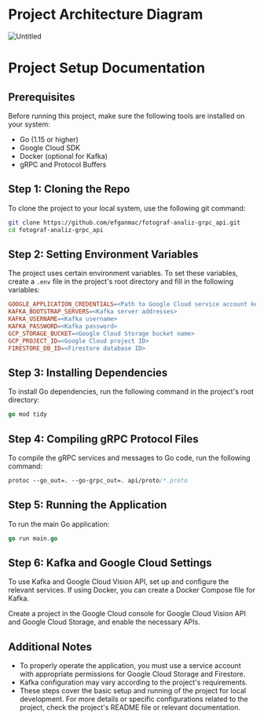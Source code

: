 # Project Architecture Diagram
![Untitled](https://github.com/efganmac/fotograf-analiz-grpc_api/assets/95138129/df032786-7983-41a8-ab53-4c48e99f07de)

# Project Setup Documentation

## Prerequisites
Before running this project, make sure the following tools are installed on your system:

- Go (1.15 or higher)
- Google Cloud SDK
- Docker (optional for Kafka)
- gRPC and Protocol Buffers

## Step 1: Cloning the Repo
To clone the project to your local system, use the following git command:

```bash
git clone https://github.com/efganmac/fotograf-analiz-grpc_api.git
cd fotograf-analiz-grpc_api
```

## Step 2: Setting Environment Variables
The project uses certain environment variables. To set these variables, create a `.env` file in the project's root directory and fill in the following variables:

```makefile
GOOGLE_APPLICATION_CREDENTIALS=<Path to Google Cloud service account key file>
KAFKA_BOOTSTRAP_SERVERS=<Kafka server addresses>
KAFKA_USERNAME=<Kafka username>
KAFKA_PASSWORD=<Kafka password>
GCP_STORAGE_BUCKET=<Google Cloud Storage bucket name>
GCP_PROJECT_ID=<Google Cloud project ID>
FIRESTORE_DB_ID=<Firestore database ID>
```

## Step 3: Installing Dependencies
To install Go dependencies, run the following command in the project's root directory:

```go
go mod tidy
```

## Step 4: Compiling gRPC Protocol Files
To compile the gRPC services and messages to Go code, run the following command:

```css
protoc --go_out=. --go-grpc_out=. api/proto/*.proto
```

## Step 5: Running the Application
To run the main Go application:

```go
go run main.go
```

## Step 6: Kafka and Google Cloud Settings
To use Kafka and Google Cloud Vision API, set up and configure the relevant services. If using Docker, you can create a Docker Compose file for Kafka.

Create a project in the Google Cloud console for Google Cloud Vision API and Google Cloud Storage, and enable the necessary APIs.

## Additional Notes
- To properly operate the application, you must use a service account with appropriate permissions for Google Cloud Storage and Firestore.
- Kafka configuration may vary according to the project's requirements.
- These steps cover the basic setup and running of the project for local development. For more details or specific configurations related to the project, check the project's README file or relevant documentation.
